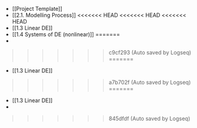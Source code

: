 - [[Project Template]]
- [[2.1. Modelling Process]]
<<<<<<< HEAD
<<<<<<< HEAD
<<<<<<< HEAD
- [[1.3 Linear DE]]
- [[1.4 Systems of DE (nonlinear)]]
=======
-
>>>>>>> c9cf293 (Auto saved by Logseq)
=======
- [[1.3 Linear DE]]
>>>>>>> a7b702f (Auto saved by Logseq)
=======
- [[1.3 Linear DE]]
-
>>>>>>> 845dfdf (Auto saved by Logseq)
